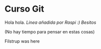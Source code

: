 Curso Git
=========

Hola hola.
*Linea añadida por Raspi :)  Besitos*

(No hay tiempo para pensar en estas cosas)

Filstrup was here

